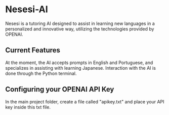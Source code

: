 # Nesesi-AI
Nesesi is a tutoring AI designed to assist in learning new languages in a personalized and innovative way, utilizing the technologies provided by OPENAI.

## Current Features
At the moment, the AI accepts prompts in English and Portuguese, and specializes in assisting with learning Japanese.
Interaction with the AI is done through the Python terminal.

## Configuring your OPENAI API Key
In the main project folder, create a file called "apikey.txt" and place your API key inside this txt file.
